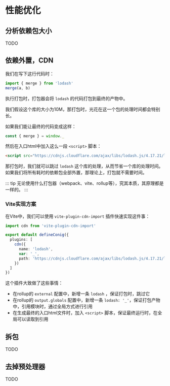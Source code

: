 # 性能优化

## 分析依赖包大小

TODO

## 依赖外置，CDN

我们在写下这行代码时：

```ts
import { merge } from 'lodash'
merge(a, b)
```

执行打包时，打包器会将 `lodash` 的代码打包到最终的产物中。

我们假设这个库的大小为10M，那打包时，光花在这一个包的处理时间都会特别长。

如果我们能让最终的代码变成这样：

```ts
const { merge } = window._
```

然后在入口html中加入这么一段 `<script>` 脚本：

```html
<script src="https://cdnjs.cloudflare.com/ajax/libs/lodash.js/4.17.21/lodash.min.js"></script>
```

那打包时，我们就可以跳过 `lodash` 这个库的处理，从而节省一个库的处理时间。如果我们将所有耗时的依赖包全部外置，那理论上，打包就不需要时间。

::: tip
无论使用什么打包器（webpack、vite、rollup等），究其本质，其原理都是一样的。
:::

### Vite实现方案

在Vite中，我们可以使用 `vite-plugin-cdn-import` 插件快速实现这件事：

```ts
import cdn from 'vite-plugin-cdn-import'

export default defineConig({
  plugins: [
    cdn({
      name: 'lodash',
      var: '_',
      path: 'https://cdnjs.cloudflare.com/ajax/libs/lodash.js/4.17.21/lodash.min.js',
    })
  ]
})
```

这个插件大致做了这些事情：
- 在rollup的 `external` 配置中，新增一条 `lodash` ，保证打包时，跳过它
- 在rollup的 `output.globals` 配置中，新增一条 `lodash: '_'`，保证打包产物中，引用模块时，通过全局方式进行引用
- 在生成最终的入口html文件时，加入 `<script>` 脚本，保证最终运行时，在全局可以读取到引用

## 拆包

TODO

## 去掉预处理器

TODO


